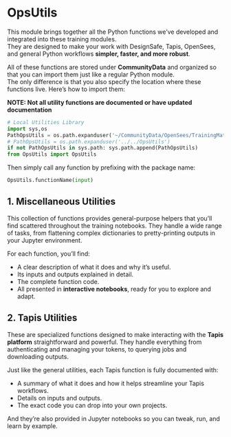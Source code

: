 # OpsUtils

This module brings together all the Python functions we’ve developed and integrated into these training modules.  
They are designed to make your work with DesignSafe, Tapis, OpenSees, and general Python workflows **simpler, faster, and more robust**.

All of these functions are stored under **CommunityData** and organized so that you can import them just like a regular Python module.  
The only difference is that you also specify the location where these functions live. Here’s how to import them:

**NOTE: Not all utility functions are documented or have updated documentation**


```python
# Local Utilities Library
import sys,os
PathOpsUtils = os.path.expanduser('~/CommunityData/OpenSees/TrainingMaterial/training-OpenSees-on-DesignSafe/OpsUtils')
# PathOpsUtils = os.path.expanduser('../../OpsUtils')
if not PathOpsUtils in sys.path: sys.path.append(PathOpsUtils)
from OpsUtils import OpsUtils
````

Then simply call any function by prefixing with the package name:

```python
OpsUtils.functionName(input)
```


## 1. Miscellaneous Utilities

This collection of functions provides general-purpose helpers that you’ll find scattered throughout the training notebooks.
They handle a wide range of tasks, from flattening complex dictionaries to pretty-printing outputs in your Jupyter environment.

For each function, you’ll find:

* A clear description of what it does and why it’s useful.
* Its inputs and outputs explained in detail.
* The complete function code.
* All presented in **interactive notebooks**, ready for you to explore and adapt.


## 2. Tapis Utilities

These are specialized functions designed to make interacting with the **Tapis platform** straightforward and powerful.
They handle everything from authenticating and managing your tokens, to querying jobs and downloading outputs.

Just like the general utilities, each Tapis function is fully documented with:

* A summary of what it does and how it helps streamline your Tapis workflows.
* Details on inputs and outputs.
* The exact code you can drop into your own projects.

And they’re also provided in Jupyter notebooks so you can tweak, run, and learn by example.

